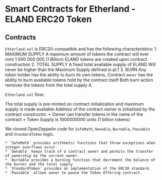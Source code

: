 # Smart Contracts for Etherland - ELAND ERC20 Token


## Contracts

`Etherland.sol` is ERC20-compatible and has the following characteristics:
	1. MAXIMUM SUPPLY 
		A maximum amount of tokens the contract will ever mint 
		1 000 000 000 (1 Billion) ELAND tokens are created upon contract construction 
	2.	TOTAL SUPPLY
		A fixed total available supply of ELAND
		Will never be higher than the Maximum Supply defined in pt.1
	3.	BURN
		Any token holder has the ability to burn its own tokens, 
		Contract `owner` has the ability to burn available tokens hold by the contract itself
		Both burn action removes the tokens from the total supply
	4.  


`Etherland.sol` flow:

The total supply is pre-minted on contract initialization and maximum supply is made available
Address of the contract owner is initialized by the contract constructor.
	•	Owner can transfer tokens in the name of the contract
	•	Token Supply is 1000000000 units (1 billion tokens)


We cloned OpenZeppelin code for `SafeMath`, `Ownable`, `Burnable`, `Pausable` and `StandardToken` logic.

	* `SafeMath` provides arithmetic functions that throw exceptions when integer overflows occur.
	* `Ownable` keeps track of a contract owner and permits the transfer of ownership by the current owner.
	* `Burnable`provides a burning function that decrement the balance of the burner and the total supply
	* `StandardToken` provides an implementation of the ERC20 standard.
	* `Pausable` allows owner to pause the Token Offering contract.
